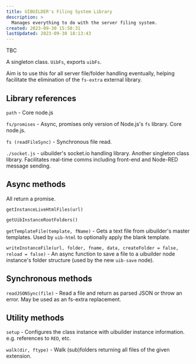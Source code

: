 ```yaml
---
title: UIBUILDER's Filing System Library
description: >
  Manages everything to do with the server filing system.
created: 2023-09-30 15:58:31
lastUpdated: 2023-09-30 18:13:43
---
```


TBC

A singleton class. `UibFs`, exports `uibFs`.

Aim is to use this for all server file/folder handling eventually, helping facilitate the elimination of the `fs-extra` external library.

## Library references

`path` - Core node.js

`fs/promises` - Async, promises only version of Node.js's `fs` library. Core node.js.

`fs (readFileSync)` - Synchronous file read.

`./socket.js` - uibuilder's socket.io handling library. Another singleton class library. Facilitates real-time comms including front-end and Node-RED message sending.

## Async methods

All return a promise.

`getInstanceLiveHtmlFiles(url)`

`getUibInstanceRootFolders()`

`getTemplateFile(template, fName)` - Gets a text file from uibuilder's master templates. Used by `uib-html` to optionally apply the blank template.

`writeInstanceFile(url, folder, fname, data, createFolder = false, reload = false)` - An async function to save a file to a uibuilder node instance's folder structure (used by the new `uib-save` node). 

## Synchronous methods

`readJSONSync(file)` - Read a file and return as parsed JSON or throw an error. May be used as an fs-extra replacement.

## Utility methods

`setup` - Configures the class instance with uibuilder instance information. e.g. references to `RED`, etc.

`walk(dir, ftype)` - Walk (sub)folders returning all files of the given extension.

